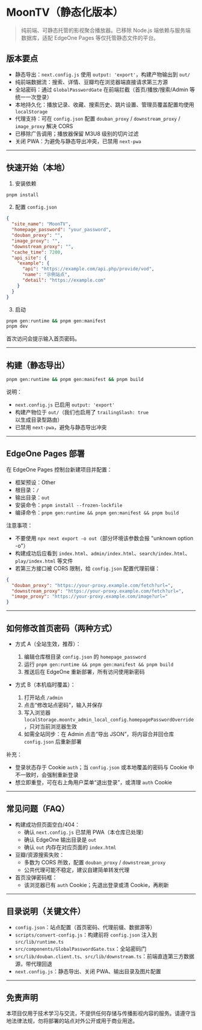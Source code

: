 # MoonTV（静态化版本）

> 纯前端、可静态托管的影视聚合播放器。已移除 Node.js 端依赖与服务端数据库，适配 EdgeOne Pages 等仅托管静态文件的平台。

## 版本要点
- 静态导出：`next.config.js` 使用 `output: 'export'`，构建产物输出到 `out/`
- 纯前端数据流：搜索、详情、豆瓣均在浏览器端直接请求第三方源
- 全站密码：通过 `GlobalPasswordGate` 在前端拦截（首页/播放/搜索/Admin 等统一一次登录）
- 本地持久化：播放记录、收藏、搜索历史、跳片设置、管理员覆盖配置均使用 `localStorage`
- 代理支持：可在 `config.json` 配置 `douban_proxy` / `downstream_proxy` / `image_proxy` 解决 CORS
- 已移除广告调用；播放器保留 M3U8 级别的切片过滤
- 关闭 PWA：为避免与静态导出冲突，已禁用 `next-pwa`

---

## 快速开始（本地）
1) 安装依赖
```bash
pnpm install
```

2) 配置 `config.json`
```json
{
  "site_name": "MoonTV",
  "homepage_password": "your_password",
  "douban_proxy": "",
  "image_proxy": "",
  "downstream_proxy": "",
  "cache_time": 7200,
  "api_site": {
    "example": {
      "api": "https://example.com/api.php/provide/vod",
      "name": "示例站点",
      "detail": "https://example.com"
    }
  }
}
```

3) 启动
```bash
pnpm gen:runtime && pnpm gen:manifest
pnpm dev
```
首次访问会提示输入首页密码。

---

## 构建（静态导出）
```bash
pnpm gen:runtime && pnpm gen:manifest && pnpm build
```
说明：
- `next.config.js` 已启用 `output: 'export'`
- 构建产物位于 `out/`（我们也启用了 `trailingSlash: true` 以生成目录型路由）
- 已禁用 `next-pwa`，避免与静态导出冲突

---

## EdgeOne Pages 部署
在 EdgeOne Pages 控制台新建项目并配置：
- 框架预设：Other
- 根目录：`/`
- 输出目录：`out`
- 安装命令：`pnpm install --frozen-lockfile`
- 编译命令：`pnpm gen:runtime && pnpm gen:manifest && pnpm build`

注意事项：
- 不要使用 `npx next export -o out`（部分环境该参数会报 "unknown option -o"）
- 构建成功后应看到 `index.html`、`admin/index.html`、`search/index.html`、`play/index.html` 等文件
- 若第三方接口被 CORS 限制，给 `config.json` 配置代理前缀：
```json
{
  "douban_proxy": "https://your-proxy.example.com/fetch?url=",
  "downstream_proxy": "https://your-proxy.example.com/fetch?url=",
  "image_proxy": "https://your-proxy.example.com/image?url="
}
```

---

## 如何修改首页密码（两种方式）
- 方式 A（全站生效，推荐）：
  1) 编辑仓库根目录 `config.json` 的 `homepage_password`
  2) 运行 `pnpm gen:runtime && pnpm gen:manifest && pnpm build`
  3) 推送后在 EdgeOne 重新部署，所有访问使用新密码

- 方式 B（本机临时覆盖）：
  1) 打开站点 `/admin`
  2) 点击“修改站点密码”，输入并保存
  3) 写入浏览器 `localStorage.moontv_admin_local_config.homepagePasswordOverride`，只对当前浏览器生效
  4) 如需全站同步：在 Admin 点击“导出 JSON”，将内容合并回仓库 `config.json` 后重新部署

补充：
- 登录状态存于 Cookie `auth`；当 `config.json` 或本地覆盖的密码与 Cookie 中不一致时，会强制重新登录
- 想立即重登，可在右上角用户菜单“退出登录”，或清理 `auth` Cookie

---

## 常见问题（FAQ）
- 构建成功但页面空白/404：
  - 确认 `next.config.js` 已禁用 PWA（本仓库已处理）
  - 确认 EdgeOne 输出目录是 `out`
  - 确认 `out` 内存在对应页面的 `index.html`
- 豆瓣/资源搜索失败：
  - 多数为 CORS 所致，配置 `douban_proxy` / `downstream_proxy`
  - 公共代理可能不稳定，建议自建简单转发代理
- 首页没弹密码框：
  - 该浏览器已有 `auth` Cookie；先退出登录或清 Cookie，再刷新

---

## 目录说明（关键文件）
- `config.json`：站点配置（首页密码、代理前缀、数据源等）
- `scripts/convert-config.js`：构建前将 `config.json` 注入到 `src/lib/runtime.ts`
- `src/components/GlobalPasswordGate.tsx`：全站密码门
- `src/lib/douban.client.ts`、`src/lib/downstream.ts`：前端直连第三方数据源，带代理回退
- `next.config.js`：静态导出、关闭 PWA、输出目录及图片配置

---

## 免责声明
本项目仅用于技术学习与交流，不提供任何存储与传播影视内容的服务。请遵守当地法律法规，勿将部署的站点对外公开或用于商业用途。
